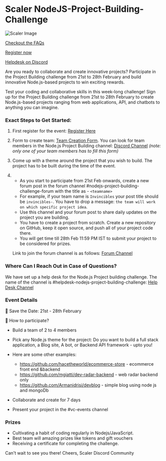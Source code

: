 # Scaler NodeJS-Project-Building-Challenge

![Scaler Image](https://d2beiqkhq929f0.cloudfront.net/public_assets/assets/000/063/854/original/LP.webp?1706698719)

[Checkout the FAQs](https://docs.google.com/document/d/1xWXC0sCATl-K4wDSGCs0fRsPS0RvPE_cSv2pKqrRqEo/edit?usp=sharing)

[Register now](https://www.scaler.com/event/project-building-challenge-scaler-discord/)

[Helpdesk on Discord](https://discord.com/channels/780066247601291285/1206570294832009257)


Are you ready to collaborate and create innovative projects? Participate in the Project Building challenge from 21st to 28th February and build innovative Node.js-based projects to win exciting rewards.

Test your coding and collaborative skills in this week-long challenge! Sign up for the Project Building challenge from 21st to 28th February to create Node.js-based projects ranging from web applications, API, and chatbots to anything you can imagine.

### Exact Steps to Get Started:

1. First register for the event: [Register Here](https://www.scaler.com/event/project-building-challenge-scaler-discord/)

2. Form to create team: [Team Creation Form](https://forms.gle/jZDBDt7WLESuvG3H6). You can look for team members in the Node.js Project Building channel: [Discord Channel](https://discord.com/channels/780066247601291285/1206570294832009257) *(note: only one of your team members has to fill this form)*

3. Come up with a theme around the project that you wish to build. The project has to be built during the time of the event.

4. - As you start to participate from 21st Feb onwards, create a new forum post in the forum channel #nodejs-project-building-challenge-forum with the title as - `<teamname>` 
   - For example, if your team name is `Invincibles` your post title should be `invincibles-`. You have to drop a message: `the team will work on which specific project idea`.
   - Use this channel and your forum post to share daily updates on the project you are building.
   - You have to create a project from scratch. Create a new repository on GitHub, keep it open source, and push all of your project code there.
   - You will get time till 28th Feb 11:59 PM IST to submit your project to be considered for prizes.

   Link to join the forum channel is as follows: [Forum Channel](https://discord.com/channels/780066247601291285/1209473027033538611)

### Where Can I Reach Out in Case of Questions?

We have set up a help desk for the Node.js Project building challenge. The name of the channel is #helpdesk-nodejs-project-building-challenge: [Help Desk Channel](https://discord.com/channels/780066247601291285/1206570294832009257)


### Event Details
📅 Save the Date: 21st - 28th February

🚀 How to participate?
- Build a team of 2 to 4 members
- Pick any Node.js theme for the project: Do you want to build a full stack application, a Blog site, A bot, or Backend API framework - upto you!

- Here are some other examples: 

   - https://github.com/hacetheworld/ecommerce-store  - ecommerce front end &backend
   - https://github.com/mgiatti/dev-radar-backend - web radar backend only
   - https://github.com/Armanidrisi/devblog - simple blog using node js and mongoDb

- Collaborate and create for 7 days
- Present your project in the #vc-events channel

### Prizes
   - Cultivating a habit of coding regularly in Nodejs/JavaScript.
   - Best team will amazing prizes like tokens and gift vouchers
   - Receiving a certificate for completing the challenge.

Can't wait to see you there!
Cheers,
Scaler Discord Community
